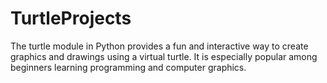 # TurtleProjects
The turtle module in Python provides a fun and interactive way to create graphics and drawings using a virtual turtle. It is especially popular among beginners learning programming and computer graphics.
